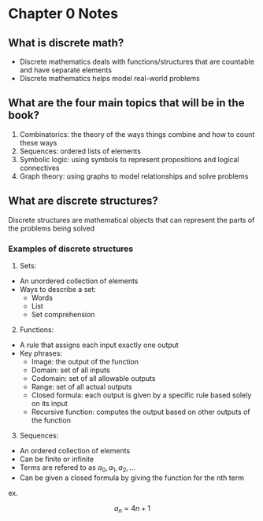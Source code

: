 # Chapter 0 Notes
## What is discrete math?
- Discrete mathematics deals with functions/structures that are countable and have separate elements
- Discrete mathematics helps model real-world problems
## What are the four main topics that will be in the book?
1. Combinatorics: the theory of the ways things combine and how to count these ways
1. Sequences: ordered lists of elements
1. Symbolic logic: using symbols to represent propositions and logical connectives
1. Graph theory: using graphs to model relationships and solve problems
## What are discrete structures?
Discrete structures are mathematical objects that can represent the parts of the problems being solved
### Examples of discrete structures
1. Sets:
  - An unordered collection of elements
  - Ways to describe a set:
    - Words
    - List 
    - Set comprehension
2. Functions:
  - A rule that assigns each input exactly one output
  - Key phrases:
    - Image: the output of the function
    - Domain: set of all inputs
    - Codomain: set of all allowable outputs
    - Range: set of all actual outputs
    - Closed formula: each output is given by a specific rule based solely on its input
    - Recursive function: computes the output based on other outputs of the function
3. Sequences:
  - An ordered collection of elements
  - Can be finite or infinite
  - Terms are refered to as $a_0, a_1, a_2, ...$
  - Can be given a closed formula by giving the function for the nth term

ex.
```math
a_n = 4n + 1
```

